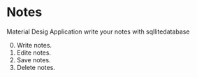 Notes
=====

Material Desig Application write your notes with sqllitedatabase

0. Write notes.
0. Edite notes. 
0. Save notes.
0. Delete notes.
